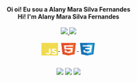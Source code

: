 <div align="center">
  <strong>Oi oi! Eu sou a Alany Mara Silva Fernandes</strong> <br>
  <strong>Hi! I'm Alany Mara Silva Fernandes</strong>
  <br>
    <br>
  </div>
<div align="center">
  <a href="https://github.com/alanymara">
  <img height="180em" src="https://github-readme-stats.vercel.app/api?username=alanymara&show_icons=true&theme=dracula&include_all_commits=true&count_private=true"/>
  <img height="180em" src="https://github-readme-stats.vercel.app/api/top-langs/?username=alanymara&layout=compact&langs_count=7&theme=dracula"/>
</div>
  
 <div align="center" style="display: inline_block"><br>
  <img align="center" alt="Alany-Js" height="30" width="40" src="https://raw.githubusercontent.com/devicons/devicon/master/icons/javascript/javascript-plain.svg">
  <img align="center" alt="Alany-HTML" height="30" width="40" src="https://raw.githubusercontent.com/devicons/devicon/master/icons/html5/html5-original.svg">
  <img align="center" alt="Alany-CSS" height="30" width="40" src="https://raw.githubusercontent.com/devicons/devicon/master/icons/css3/css3-original.svg">

  ##
   
<div> 
 
<a href="https://www.linkedin.com/in/alanyfernandes/" target="_blank"><img src="https://img.shields.io/badge/-LinkedIn-%230077B5?style=for-the-badge&logo=linkedin&logoColor=white" target="_blank"></a> 
<a href = "mailto:alanymara@gmail.com"><img src="https://img.shields.io/badge/-Gmail-%23333?style=for-the-badge&logo=gmail&logoColor=white" target="_blank"></a>
<a href="https://www.instagram.com/alanymara/" target="_blank"><img src="https://img.shields.io/badge/-Instagram-%23E4405F?style=for-the-badge&logo=instagram&logoColor=white" target="_blank"></a>
 
</div>
